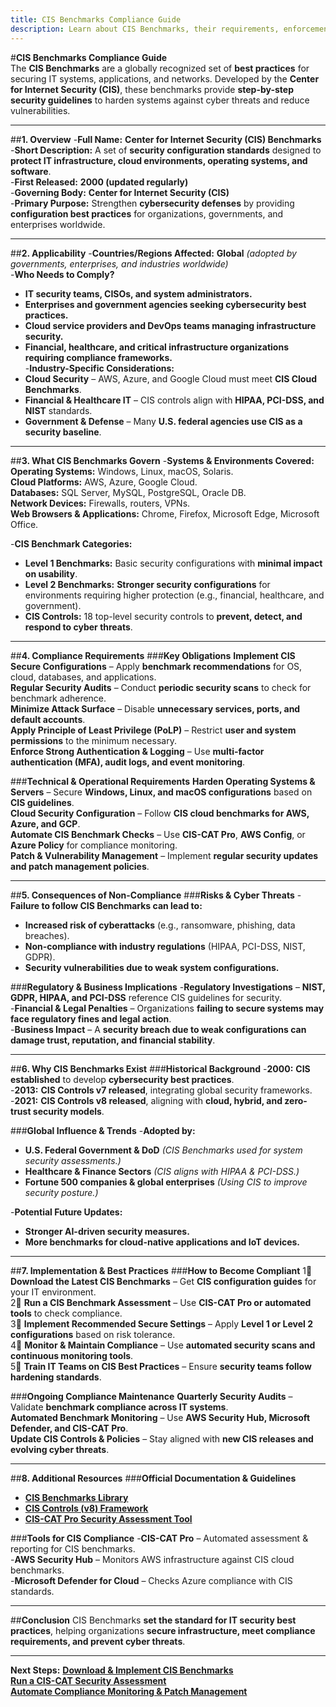 ```yaml
---
title: CIS Benchmarks Compliance Guide
description: Learn about CIS Benchmarks, their requirements, enforcement, and best practices for securing IT systems and infrastructure.
---
```


#**CIS Benchmarks Compliance Guide**  
The **CIS Benchmarks** are a globally recognized set of **best practices** for securing IT systems, applications, and networks. Developed by the **Center for Internet Security (CIS)**, these benchmarks provide **step-by-step security guidelines** to harden systems against cyber threats and reduce vulnerabilities.

---

##**1. Overview**
-**Full Name:** **Center for Internet Security (CIS) Benchmarks**  
-**Short Description:** A set of **security configuration standards** designed to **protect IT infrastructure, cloud environments, operating systems, and software**.  
-**First Released:** **2000 (updated regularly)**  
-**Governing Body:** **Center for Internet Security (CIS)**  
-**Primary Purpose:** Strengthen **cybersecurity defenses** by providing **configuration best practices** for organizations, governments, and enterprises worldwide.  

---

##**2. Applicability**
-**Countries/Regions Affected:** **Global** *(adopted by governments, enterprises, and industries worldwide)*  
-**Who Needs to Comply?**  
  - **IT security teams, CISOs, and system administrators.**  
  - **Enterprises and government agencies seeking cybersecurity best practices.**  
  - **Cloud service providers and DevOps teams managing infrastructure security.**  
  - **Financial, healthcare, and critical infrastructure organizations requiring compliance frameworks.**  
-**Industry-Specific Considerations:**  
  - **Cloud Security** – AWS, Azure, and Google Cloud must meet **CIS Cloud Benchmarks**.  
  - **Financial & Healthcare IT** – CIS controls align with **HIPAA, PCI-DSS, and NIST** standards.  
  - **Government & Defense** – Many **U.S. federal agencies use CIS as a security baseline**.  

---

##**3. What CIS Benchmarks Govern**
-**Systems & Environments Covered:**  
   **Operating Systems:** Windows, Linux, macOS, Solaris.  
   **Cloud Platforms:** AWS, Azure, Google Cloud.  
   **Databases:** SQL Server, MySQL, PostgreSQL, Oracle DB.  
   **Network Devices:** Firewalls, routers, VPNs.  
   **Web Browsers & Applications:** Chrome, Firefox, Microsoft Edge, Microsoft Office.  

-**CIS Benchmark Categories:**  
  - **Level 1 Benchmarks:** Basic security configurations with **minimal impact on usability**.  
  - **Level 2 Benchmarks:** **Stronger security configurations** for environments requiring higher protection (e.g., financial, healthcare, and government).  
  - **CIS Controls:** 18 top-level security controls to **prevent, detect, and respond to cyber threats**.  

---

##**4. Compliance Requirements**
###**Key Obligations**
 **Implement CIS Secure Configurations** – Apply **benchmark recommendations** for OS, cloud, databases, and applications.  
 **Regular Security Audits** – Conduct **periodic security scans** to check for benchmark adherence.  
 **Minimize Attack Surface** – Disable **unnecessary services, ports, and default accounts**.  
 **Apply Principle of Least Privilege (PoLP)** – Restrict **user and system permissions** to the minimum necessary.  
 **Enforce Strong Authentication & Logging** – Use **multi-factor authentication (MFA), audit logs, and event monitoring**.  

###**Technical & Operational Requirements**
 **Harden Operating Systems & Servers** – Secure **Windows, Linux, and macOS configurations** based on **CIS guidelines**.  
 **Cloud Security Configuration** – Follow **CIS cloud benchmarks for AWS, Azure, and GCP**.  
 **Automate CIS Benchmark Checks** – Use **CIS-CAT Pro**, **AWS Config**, or **Azure Policy** for compliance monitoring.  
 **Patch & Vulnerability Management** – Implement **regular security updates and patch management policies**.  

---

##**5. Consequences of Non-Compliance**
###**Risks & Cyber Threats**
-**Failure to follow CIS Benchmarks can lead to:**  
  - **Increased risk of cyberattacks** (e.g., ransomware, phishing, data breaches).  
  - **Non-compliance with industry regulations** (HIPAA, PCI-DSS, NIST, GDPR).  
  - **Security vulnerabilities due to weak system configurations.**  

###**Regulatory & Business Implications**
-**Regulatory Investigations** – **NIST, GDPR, HIPAA, and PCI-DSS** reference CIS guidelines for security.  
-**Financial & Legal Penalties** – Organizations **failing to secure systems may face regulatory fines and legal action**.  
-**Business Impact** – A **security breach due to weak configurations can damage trust, reputation, and financial stability**.  

---

##**6. Why CIS Benchmarks Exist**
###**Historical Background**
-**2000:** **CIS established** to develop **cybersecurity best practices**.  
-**2013:** **CIS Controls v7 released**, integrating global security frameworks.  
-**2021:** **CIS Controls v8 released**, aligning with **cloud, hybrid, and zero-trust security models**.  

###**Global Influence & Trends**
-**Adopted by:**  
  - **U.S. Federal Government & DoD** *(CIS Benchmarks used for system security assessments.)*  
  - **Healthcare & Finance Sectors** *(CIS aligns with HIPAA & PCI-DSS.)*  
  - **Fortune 500 companies & global enterprises** *(Using CIS to improve security posture.)*  

-**Potential Future Updates:**  
  - **Stronger AI-driven security measures.**  
  - **More benchmarks for cloud-native applications and IoT devices.**  

---

##**7. Implementation & Best Practices**
###**How to Become Compliant**
1⃣ **Download the Latest CIS Benchmarks** – Get **CIS configuration guides** for your IT environment.  
2⃣ **Run a CIS Benchmark Assessment** – Use **CIS-CAT Pro or automated tools** to check compliance.  
3⃣ **Implement Recommended Secure Settings** – Apply **Level 1 or Level 2 configurations** based on risk tolerance.  
4⃣ **Monitor & Maintain Compliance** – Use **automated security scans and continuous monitoring tools**.  
5⃣ **Train IT Teams on CIS Best Practices** – Ensure **security teams follow hardening standards**.  

###**Ongoing Compliance Maintenance**
 **Quarterly Security Audits** – Validate **benchmark compliance across IT systems**.  
 **Automated Benchmark Monitoring** – Use **AWS Security Hub, Microsoft Defender, and CIS-CAT Pro**.  
 **Update CIS Controls & Policies** – Stay aligned with **new CIS releases and evolving cyber threats**.  

---

##**8. Additional Resources**
###**Official Documentation & Guidelines**
- **[ CIS Benchmarks Library](https://www.cisecurity.org/cis-benchmarks/)**  
- **[ CIS Controls (v8) Framework](https://www.cisecurity.org/controls/v8/)**  
- **[ CIS-CAT Pro Security Assessment Tool](https://www.cisecurity.org/cis-cat-pro)**  

###**Tools for CIS Compliance**
-**CIS-CAT Pro** – Automated assessment & reporting for CIS benchmarks.  
-**AWS Security Hub** – Monitors AWS infrastructure against CIS cloud benchmarks.  
-**Microsoft Defender for Cloud** – Checks Azure compliance with CIS standards.  

---

##**Conclusion**
CIS Benchmarks **set the standard for IT security best practices**, helping organizations **secure infrastructure, meet compliance requirements, and prevent cyber threats**.

---

 **Next Steps:**
 **[Download & Implement CIS Benchmarks](#)**  
 **[Run a CIS-CAT Security Assessment](#)**  
 **[Automate Compliance Monitoring & Patch Management](#)**  
